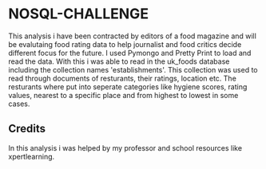 # NOSQL-CHALLENGE
This analysis i have been contracted by editors of a food magazine and will be evalutaing food rating data to help journalist and food critics decide different focus for the future. I used Pymongo and Pretty Print to load and read the data. With this i was able to read in the uk_foods database including the collection names 'establishments'. This collection was used to read through documents of resturants, their ratings, location etc. The resturants where put into seperate categories like hygiene scores, rating values, nearest to a specific place and from highest to lowest in some cases.

## Credits
In this analysis i was helped by my professor and school resources like xpertlearning.